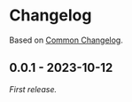 # Changelog

Based on [Common Changelog](https://common-changelog.org/).

## 0.0.1 - 2023-10-12

_First release._
